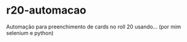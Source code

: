 # r20-automacao
Automação para preenchimento de cards no roll 20 usando... (por mim selenium e python)
